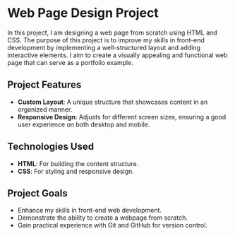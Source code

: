 # Web Page Design Project

In this project, I am designing a web page from scratch using HTML and CSS. The purpose of this project is to improve my skills in front-end development by implementing a well-structured layout and adding interactive elements. I aim to create a visually appealing and functional web page that can serve as a portfolio example.

## Project Features
- **Custom Layout**: A unique structure that showcases content in an organized manner.
- **Responsive Design**: Adjusts for different screen sizes, ensuring a good user experience on both desktop and mobile.


## Technologies Used
- **HTML**: For building the content structure.
- **CSS**: For styling and responsive design.


## Project Goals
- Enhance my skills in front-end web development.
- Demonstrate the ability to create a webpage from scratch.
- Gain practical experience with Git and GitHub for version control.
